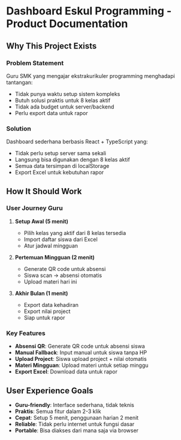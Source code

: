 # Dashboard Eskul Programming - Product Documentation

## Why This Project Exists

### Problem Statement
Guru SMK yang mengajar ekstrakurikuler programming menghadapi tantangan:
- Tidak punya waktu setup sistem kompleks
- Butuh solusi praktis untuk 8 kelas aktif
- Tidak ada budget untuk server/backend
- Perlu export data untuk rapor

### Solution
Dashboard sederhana berbasis React + TypeScript yang:
- Tidak perlu setup server sama sekali
- Langsung bisa digunakan dengan 8 kelas aktif
- Semua data tersimpan di localStorage
- Export Excel untuk kebutuhan rapor

## How It Should Work

### User Journey Guru
1. **Setup Awal (5 menit)**
   - Pilih kelas yang aktif dari 8 kelas tersedia
   - Import daftar siswa dari Excel
   - Atur jadwal mingguan

2. **Pertemuan Mingguan (2 menit)**
   - Generate QR code untuk absensi
   - Siswa scan → absensi otomatis
   - Upload materi hari ini

3. **Akhir Bulan (1 menit)**
   - Export data kehadiran
   - Export nilai project
   - Siap untuk rapor

### Key Features
- **Absensi QR**: Generate QR code untuk absensi siswa
- **Manual Fallback**: Input manual untuk siswa tanpa HP
- **Upload Project**: Siswa upload project + nilai otomatis
- **Materi Mingguan**: Upload materi untuk setiap minggu
- **Export Excel**: Download data untuk rapor

## User Experience Goals
- **Guru-friendly**: Interface sederhana, tidak teknis
- **Praktis**: Semua fitur dalam 2-3 klik
- **Cepat**: Setup 5 menit, penggunaan harian 2 menit
- **Reliable**: Tidak perlu internet untuk fungsi dasar
- **Portable**: Bisa diakses dari mana saja via browser